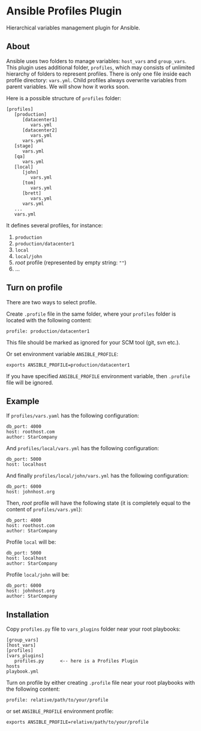 # Ansible Profiles Plugin

Hierarchical variables management plugin for Ansible.

## About

Ansible uses two folders to manage variables: `host_vars` and `group_vars`. This plugin uses additional folder, `profiles`, which may consists of unlimited hierarchy of folders to represent profiles. There is only one file inside each profile directory: `vars.yml`. Child profiles always overwrite variables from parent variables. We will show how it works soon.

Here is a possible structure of `profiles` folder:

```
[profiles]
   [production]
      [datacenter1]
         vars.yml
      [datacenter2]
         vars.yml
      vars.yml
   [stage]
      vars.yml
   [qa]
      vars.yml
   [local]
      [john]
         vars.yml
      [tom]
         vars.yml
      [brett]
         vars.yml
      vars.yml
   ...
   vars.yml
```

It defines several profiles, for instance:

1. `production`
2. `production/datacenter1`
3. `local`
4. `local/john`
5. _root_ profile (represented by empty string: `""`)
6. ...

## Turn on profile

There are two ways to select profile. 

Create `.profile` file in the same folder, where your `profiles` folder is located with the 
following content:

```
profile: production/datacenter1
```

This file should be marked as ignored for your SCM tool (git, svn etc.).

Or set environment variable `ANSIBLE_PROFILE`:

```
exports ANSIBLE_PROFILE=production/datacenter1
```

If you have specified `ANSIBLE_PROFILE` environment variable, then `.profile` file will be ignored.


## Example

If `profiles/vars.yaml` has the following configuration:

```
db_port: 4000
host: roothost.com
author: StarCompany
```

And `profiles/local/vars.yml` has the following configuration:

```
db_port: 5000
host: localhost
```

And finally `profiles/local/john/vars.yml` has the following configuration:

```
db_port: 6000
host: johnhost.org
```

Then, _root_ profile will have the following state (it is completely equal 
to the content of `profiles/vars.yml`):

```
db_port: 4000
host: roothost.com
author: StarCompany
```

Profile `local` will be:

```
db_port: 5000
host: localhost
author: StarCompany
```

Profile `local/john` will be:

```
db_port: 6000
host: johnhost.org
author: StarCompany
```

## Installation

Copy `profiles.py` file to `vars_plugins` folder near your root playbooks:

```
[group_vars]
[host_vars]
[profiles]
[vars_plugins]
   profiles.py      <-- here is a Profiles Plugin
hosts
playbook.yml
```

Turn on profile by either creating `.profile` file near your root playbooks with 
the following content:

    profile: relative/path/to/your/profile
    
or set `ANSIBLE_PROFILE` environment profile:

    exports ANSIBLE_PROFILE=relative/path/to/your/profile
   
